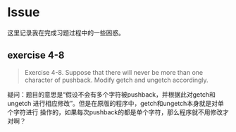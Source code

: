 # Issue

这里记录我在完成习题过程中的一些困惑。

## exercise 4-8

> Exercise 4-8. Suppose that there will never be more than one character of
pushback. Modify getch and ungetch accordingly.

疑问：题目的意思是“假设不会有多个字符被pushback，并根据此对getch和ungetch
进行相应修改”。但是在原版的程序中，getch和ungetch本身就是对单个字符进行
操作的，如果每次pushback的都是单个字符，那么程序就不用修改才对啊？

